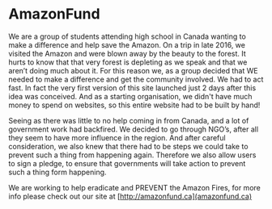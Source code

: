 # AmazonFund

We are a group of students attending high school in Canada wanting to make a difference and help save the Amazon. On a trip in late 2016, we visited the Amazon and were blown away by the beauty to the forest. It hurts to know that that very forest is depleting as we speak and that we aren’t doing much about it. For this reason we, as a group decided that WE needed to make a difference and get the community involved. We had to act fast. In fact the very first version of this site launched just 2 days after this idea was conceived. And as a starting organisation, we didn't have much money to spend on websites, so this entire website had to be built by hand!

Seeing as there was little to no help coming in from Canada, and a lot of government work had backfired. We decided to go through NGO’s, after all they seem to have more influence in the region. And after careful consideration, we also knew that there had to be steps we could take to prevent such a thing from happening again. Therefore we also allow users to sign a pledge, to ensure that governments will take action to prevent such a thing form happening.

We are working to help eradicate and PREVENT the Amazon Fires, for more info please check out our site at [http://amazonfund.ca](amazonfund.ca)
